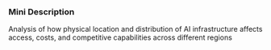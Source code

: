 ### Mini Description

Analysis of how physical location and distribution of AI infrastructure affects access, costs, and competitive capabilities across different regions
